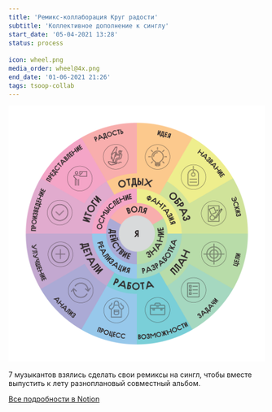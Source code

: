 ```yaml
---
title: 'Ремикс-коллаборация Круг радости'
subtitle: 'Коллективное дополнение к синглу'
start_date: '05-04-2021 13:28'
status: process

icon: wheel.png
media_order: wheel@4x.png
end_date: '01-06-2021 21:26'
tags: tsoop-collab
---
```


![](./wheel@4x.png)

7 музыкантов взялись сделать свои ремиксы на сингл, чтобы вместе выпустить к лету разноплановый совместный альбом.

[Все подробности в Notion](https://www.notion.so/tsoop-circle-of-joy-collab-album-115ad06062a543d98e34e290ea6138d5)